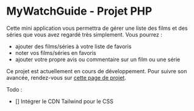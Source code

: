 # MyWatchGuide - Projet PHP

Cette mini application vous permettra de gérer une liste des films et des séries que vous avez regardé très simplement.
Vous pourrez :
- ajouter des films/séries à votre liste de favoris
- noter vos films/séries en favoris
- ajouter votre propre avis ou commentaire sur un film ou une série

Ce projet est actuellement en cours de développement.
Pour suivre son avancée, rendez-vous sur [cette page de projet](https://github.com/users/adriendeval/projects/3).

Todo :
- [] Intégrer le CDN Tailwind pour le CSS
